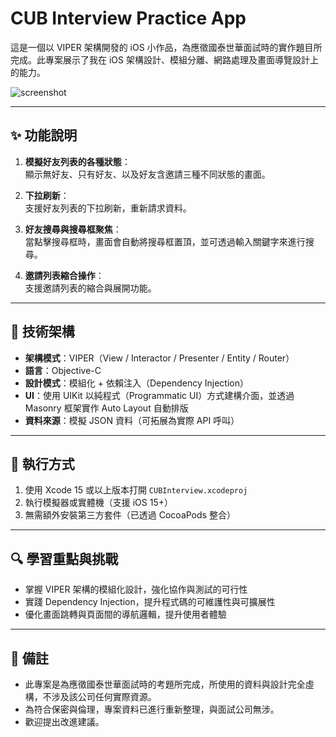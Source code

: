 
# CUB Interview Practice App

這是一個以 VIPER 架構開發的 iOS 小作品，為應徵國泰世華面試時的實作題目所完成。此專案展示了我在 iOS 架構設計、模組分離、網路處理及畫面導覽設計上的能力。

![screenshot](https://raw.githubusercontent.com/okami3363/CUBInterview/main/CUBInterview/Screenshot.png)

---

## ✨ 功能說明

1. **模擬好友列表的各種狀態**：  
   顯示無好友、只有好友、以及好友含邀請三種不同狀態的畫面。

2. **下拉刷新**：  
   支援好友列表的下拉刷新，重新請求資料。

3. **好友搜尋與搜尋框聚焦**：  
   當點擊搜尋框時，畫面會自動將搜尋框置頂，並可透過輸入關鍵字來進行搜尋。

4. **邀請列表縮合操作**：  
   支援邀請列表的縮合與展開功能。

---

## 🧱 技術架構

- **架構模式**：VIPER（View / Interactor / Presenter / Entity / Router）  
- **語言**：Objective-C  
- **設計模式**：模組化 + 依賴注入（Dependency Injection）  
- **UI**：使用 UIKit 以純程式（Programmatic UI）方式建構介面，並透過 Masonry 框架實作 Auto Layout 自動排版  
- **資料來源**：模擬 JSON 資料（可拓展為實際 API 呼叫）

---

## 🚀 執行方式

1. 使用 Xcode 15 或以上版本打開 `CUBInterview.xcodeproj`
2. 執行模擬器或實體機（支援 iOS 15+）
3. 無需額外安裝第三方套件（已透過 CocoaPods 整合）

---

## 🔍 學習重點與挑戰

- 掌握 VIPER 架構的模組化設計，強化協作與測試的可行性
- 實踐 Dependency Injection，提升程式碼的可維護性與可擴展性
- 優化畫面跳轉與頁面間的導航邏輯，提升使用者體驗

---

## 📌 備註

- 此專案是為應徵國泰世華面試時的考題所完成，所使用的資料與設計完全虛構，不涉及該公司任何實際資源。
- 為符合保密與倫理，專案資料已進行重新整理，與面試公司無涉。
- 歡迎提出改進建議。
